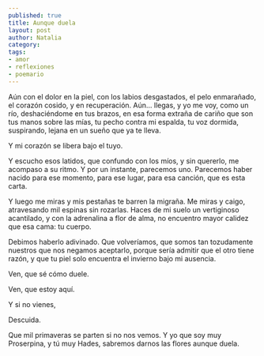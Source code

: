 ```yaml
---
published: true
title: Aunque duela
layout: post
author: Natalia
category:
tags:
- amor
- reflexiones
- poemario
---
```


Aún con el dolor en la piel, con los labios desgastados, el pelo enmarañado, el corazón cosido, y en recuperación. Aún… llegas, y yo me voy, como un río, deshaciéndome en tus brazos, en esa forma extraña de cariño que son tus manos sobre las mías, tu pecho contra mi espalda, tu voz dormida, suspirando, lejana en un sueño que ya te lleva.

Y mi corazón se libera bajo el tuyo.

Y escucho esos latidos, que confundo con los míos, y sin quererlo, me acompaso a su ritmo. Y por un instante, parecemos uno. Parecemos haber nacido para ese momento, para ese lugar, para esa canción, que es esta carta.

Y luego me miras y mis pestañas te barren la migraña. Me miras y caigo, atravesando mil espinas sin rozarlas. Haces de mi suelo un vertiginoso acantilado, y con la adrenalina a flor de alma, no encuentro mayor calidez que esa cama: tu cuerpo.

Debimos haberlo adivinado. Que volveríamos, que somos tan tozudamente nuestros que nos negamos aceptarlo, porque sería admitir que el otro tiene razón, y que tu piel solo encuentra el invierno bajo mi ausencia.

Ven, que sé cómo duele.

Ven, que estoy aquí.

Y si no vienes,

Descuida.

Que mil primaveras se parten si no nos vemos. Y yo que soy muy Proserpina, y tú muy Hades, sabremos darnos las flores aunque duela.
